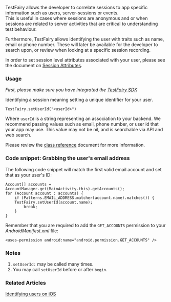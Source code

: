 
TestFairy allows the developer to correlate sessions to app specific information such as users, server-sessions or events.   
This is useful in cases where sessions are anonymous and or when sessions are related to server activities that are critical to understanding test behaviour.

Furthermore, TestFairy allows identifying the user with traits such as name, email or phone number. These will later be available for the developer to search upon, or review when looking at a specific session recording.

In order to set session level attributes associated with your user, please see the document on [Session Attributes](https://docs.testfairy.com/Android/Session_Attributes.html).

### Usage

*First, please make sure you have integrated the [TestFairy SDK](Integrating_Android_SDK.html)*

Identifying a session meaning setting a unique identifier for your user.

`TestFairy.setUserId("<userId>")`

Where `userId` is a string representing an association to your backend. We recommend passing values such as email, phone number, or user id that your app may use. This value may not be nil, and is searchable via API and web search.

Please review the [class reference](https://app.testfairy.com/reference/android/com/testfairy/TestFairy.html) document for more information.

### Code snippet: Grabbing the user's email address

The following code snippet will match the first valid email account and set that as your user's ID:

```
Account[] accounts = AccountManager.get(MainActivity.this).getAccounts();
for (Account account : accounts) {
	if (Patterns.EMAIL_ADDRESS.matcher(account.name).matches()) {
    TestFairy.setUserId(account.name);
		break;
	}
}
```

Remember that you are required to add the `GET_ACCOUNTS` permission to your *AndroidManifest.xml* file:
```
<uses-permission android:name="android.permission.GET_ACCOUNTS" />
```

### Notes

1. `setUserId:` may be called many times. 
2. You may call `setUserId` before or after `begin`.

### Related Articles
[Identifying users on iOS](https://docs.testfairy.com/iOS_SDK/Identifying_Your_Users.html)
